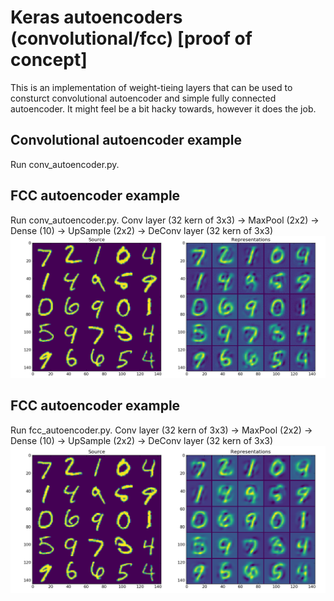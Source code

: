 # Keras autoencoders (convolutional/fcc) [proof of concept]
This is an implementation of weight-tieing layers that can be used to consturct convolutional autoencoder and 
simple fully connected autoencoder. It might feel be a bit hacky towards, however it does the job.

## Convolutional autoencoder example

Run conv_autoencoder.py.
 
## FCC autoencoder example

Run conv_autoencoder.py.
Conv layer (32 kern of 3x3) -> MaxPool (2x2) -> Dense (10) -> UpSample (2x2) -> DeConv layer (32 kern of 3x3)
![ConvAutoEncoder MNIST representations](./img/cc.png "ConvAutoEncoder MNIST representations")

## FCC autoencoder example

Run fcc_autoencoder.py.
Conv layer (32 kern of 3x3) -> MaxPool (2x2) -> Dense (10) -> UpSample (2x2) -> DeConv layer (32 kern of 3x3)
![ConvAutoEncoder MNIST representations](./img/fcc.png "ConvAutoEncoder MNIST representations")
